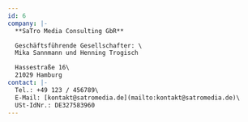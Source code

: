 ```yaml
---
id: 6
company: |-
  **SaTro Media Consulting GbR**

  Geschäftsführende Gesellschafter: \
  Mika Sannmann und Henning Trogisch

  Hassestraße 16\
  21029 Hamburg
contact: |-
  Tel.: +49 123 / 456789\
  E-Mail: [kontakt@satromedia.de](mailto:kontakt@satromedia.de)\
  USt-IdNr.: DE327583960
---
```

